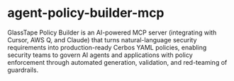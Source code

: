 # agent-policy-builder-mcp
GlassTape Policy Builder is an AI-powered MCP server (integrating with Cursor, AWS Q, and Claude) that turns natural-language security requirements into production-ready Cerbos YAML policies, enabling security teams to govern AI agents and applications with policy enforcement through automated generation, validation, and red-teaming of guardrails.
